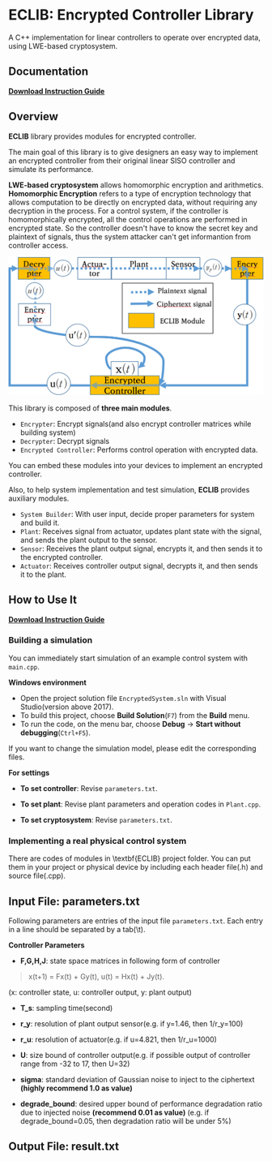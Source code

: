 # ECLIB: Encrypted Controller Library

A C++ implementation for linear controllers to operate over encrypted data, using LWE-based cryptosystem.

## Documentation

[**Download Instruction Guide**](https://github.com/KimMinryoung/Controller-Encryption/raw/master/Instruction_Manual_of_HECS.pdf)

## Overview

**ECLIB** library provides modules for encrypted controller.

The main goal of this library is to give designers an easy way to implement an encrypted controller from their original linear SISO controller and simulate its performance.

**LWE-based cryptosystem** allows homomorphic encryption and arithmetics. **Homomorphic Encryption** refers to a type of encryption technology that allows computation to be directly on encrypted data, without requiring any decryption in the process. For a control system, if the controller is homomorphically encrypted, all the control operations are performed in encrypted state. So the controller doesn't have to know the secret key and plaintext of signals, thus the system attacker can't get informantion from controller access.

<img src="https://github.com/KimMinryoung/Controller-Encryption/blob/master/controlsystem_eng.png"></img>

This library is composed of **three main modules**.
- `Encrypter`: Encrypt signals(and also encrypt controller matrices while building system)
- `Decrypter`: Decrypt signals
- `Encrypted Controller`: Performs control operation with encrypted data.

You can embed these modules into your devices to implement an encrypted controller.

Also, to help system implementation and test simulation, **ECLIB** provides auxiliary modules.
- `System Builder`: With user input, decide proper parameters for system and build it.
- `Plant`: Receives signal from actuator, updates plant state with the signal, and sends the plant output to the sensor.
- `Sensor`: Receives the plant output signal, encrypts it, and then sends it to the encrypted controller.
- `Actuator`: Receives controller output signal, decrypts it, and then sends it to the plant.

## How to Use It

[**Download Instruction Guide**](https://github.com/KimMinryoung/Controller-Encryption/raw/master/Instruction_Manual_of_HECS.pdf)

### Building a simulation

You can immediately start simulation of an example control system with `main.cpp`.

**Windows environment**
- Open the project solution file `EncryptedSystem.sln` with Visual Studio(version above 2017).
- To build this project, choose **Build Solution**(`F7`) from the **Build** menu.
- To run the code, on the menu bar, choose **Debug** -> **Start without debugging**(`Ctrl+F5`).

If you want to change the simulation model, please edit the corresponding files.

**For settings**
- **To set controller**: Revise `parameters.txt`.

- **To set plant**: Revise plant parameters and operation codes in `Plant.cpp`.

- **To set cryptosystem**: Revise `parameters.txt`.

### Implementing a real physical control system

There are codes of modules in \textbf{ECLIB} project folder. You can put them in your project or physical device by including each header file(.h) and source file(.cpp).

## Input File: parameters.txt

 Following parameters are entries of the input file `parameters.txt`. Each entry in a line should be separated by a tab(\t).

**Controller Parameters**
 - **F,G,H,J**: state space matrices in following form of controller
 
 > x(t+1) = Fx(t) + Gy(t), 
  u(t) = Hx(t) + Jy(t).
 
 (x: controller state, u: controller output, y: plant output)
 
 - **T_s**: sampling time(second)
 
 - **r_y**: resolution of plant output sensor(e.g. if y=1.46, then 1/r_y=100)
 
 - **r_u**: resolution of actuator(e.g. if u=4.821, then 1/r_u=1000)
 
 - **U**: size bound of controller output(e.g. if possible output of controller range from -32 to 17, then U=32)
 
 - **sigma**: standard deviation of Gaussian noise to inject to the ciphertext **(highly recommend 1.0 as value)**
 
 - **degrade_bound**: desired upper bound of performance degradation ratio due to injected noise **(recommend 0.01 as value)**
(e.g. if degrade_bound=0.05, then degradation ratio will be under 5%)

## Output File: result.txt
